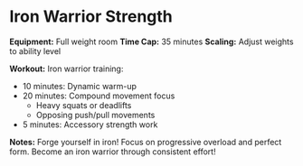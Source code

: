 # Iron Warrior Strength

**Equipment:** Full weight room
**Time Cap:** 35 minutes
**Scaling:** Adjust weights to ability level

**Workout:**
Iron warrior training:
- 10 minutes: Dynamic warm-up
- 20 minutes: Compound movement focus
  - Heavy squats or deadlifts
  - Opposing push/pull movements
- 5 minutes: Accessory strength work

**Notes:** Forge yourself in iron! Focus on progressive overload and perfect form. Become an iron warrior through consistent effort!